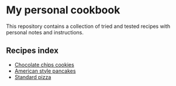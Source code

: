 # My personal cookbook

This repository contains a collection of tried and tested recipes with personal notes and instructions.

## Recipes index

- [Chocolate chips cookies](recipes/chocolate_chips_cookies.md)
- [American style pancakes](recipes/american_style_pancakes.md)
- [Standard pizza](recipes/standard_pizza.md)

